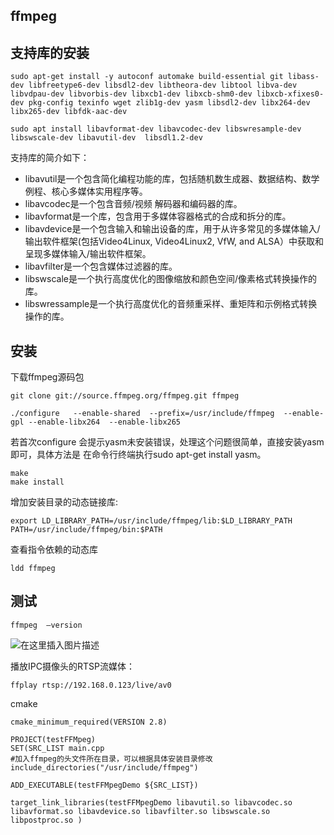 ## ffmpeg
## 支持库的安装

```
sudo apt-get install -y autoconf automake build-essential git libass-dev libfreetype6-dev libsdl2-dev libtheora-dev libtool libva-dev libvdpau-dev libvorbis-dev libxcb1-dev libxcb-shm0-dev libxcb-xfixes0-dev pkg-config texinfo wget zlib1g-dev yasm libsdl2-dev libx264-dev libx265-dev libfdk-aac-dev
```

```
sudo apt install libavformat-dev libavcodec-dev libswresample-dev libswscale-dev libavutil-dev  libsdl1.2-dev

```
支持库的简介如下：    

 - libavutil是一个包含简化编程功能的库，包括随机数生成器、数据结构、数学例程、核心多媒体实用程序等。  
 - libavcodec是一个包含音频/视频 解码器和编码器的库。  
 - libavformat是一个库，包含用于多媒体容器格式的合成和拆分的库。  
 - libavdevice是一个包含输入和输出设备的库，用于从许多常见的多媒体输入/输出软件框架(包括Video4Linux, Video4Linux2, VfW, and ALSA）中获取和呈现多媒体输入/输出软件框架。  
 - libavfilter是一个包含媒体过滤器的库。  
 - libswscale是一个执行高度优化的图像缩放和颜色空间/像素格式转换操作的库。  
 - libswressample是一个执行高度优化的音频重采样、重矩阵和示例格式转换操作的库。

## 安装

下载ffmpeg源码包

```
git clone git://source.ffmpeg.org/ffmpeg.git ffmpeg
```

```
./configure   --enable-shared  --prefix=/usr/include/ffmpeg  --enable-gpl --enable-libx264  --enable-libx265   

```

若首次configure 会提示yasm未安装错误，处理这个问题很简单，直接安装yasm即可，具体方法是 在命令行终端执行sudo apt-get install yasm。

```
make
make install
```

增加安装目录的动态链接库:
```
export LD_LIBRARY_PATH=/usr/include/ffmpeg/lib:$LD_LIBRARY_PATH
PATH=/usr/include/ffmpeg/bin:$PATH
```

查看指令依赖的动态库

```
ldd ffmpeg 
```

## 测试
```
ffmpeg  –version
```

![在这里插入图片描述](https://img-blog.csdnimg.cn/2019053020381038.png)

播放IPC摄像头的RTSP流媒体：

```
ffplay rtsp://192.168.0.123/live/av0
```

cmake
```
cmake_minimum_required(VERSION 2.8)

PROJECT(testFFMpeg)
SET(SRC_LIST main.cpp
#加入ffmpeg的头文件所在目录，可以根据具体安装目录修改
include_directories("/usr/include/ffmpeg")

ADD_EXECUTABLE(testFFMpegDemo ${SRC_LIST})

target_link_libraries(testFFMpegDemo libavutil.so libavcodec.so libavformat.so libavdevice.so libavfilter.so libswscale.so libpostproc.so )

```
